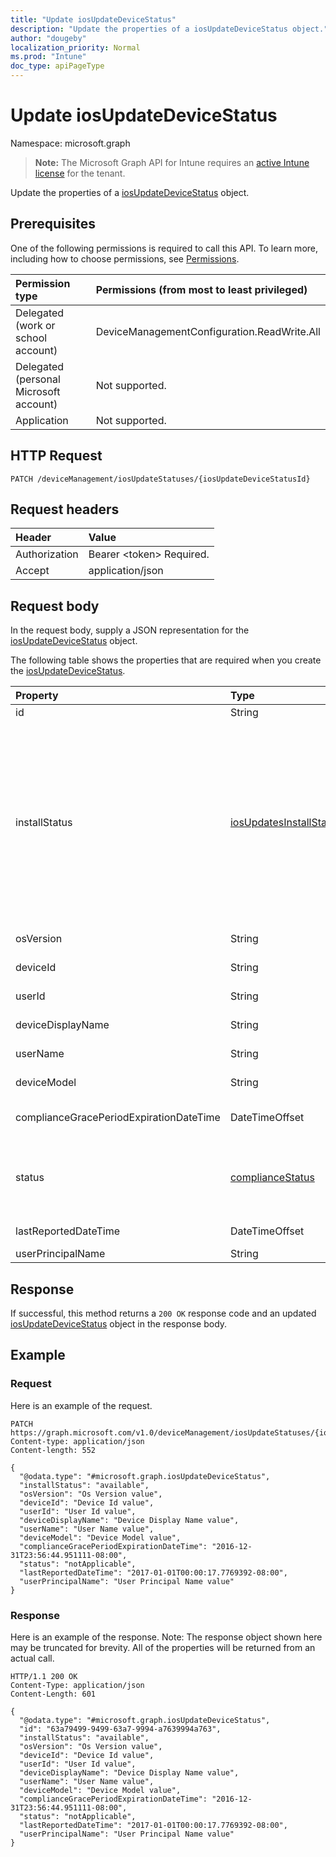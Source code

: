 ```yaml
---
title: "Update iosUpdateDeviceStatus"
description: "Update the properties of a iosUpdateDeviceStatus object."
author: "dougeby"
localization_priority: Normal
ms.prod: "Intune"
doc_type: apiPageType
---
```


# Update iosUpdateDeviceStatus

Namespace: microsoft.graph

> **Note:** The Microsoft Graph API for Intune requires an [active Intune license](https://go.microsoft.com/fwlink/?linkid=839381) for the tenant.

Update the properties of a [iosUpdateDeviceStatus](../resources/intune-deviceconfig-iosupdatedevicestatus.md) object.

## Prerequisites
One of the following permissions is required to call this API. To learn more, including how to choose permissions, see [Permissions](/graph/permissions-reference).

|Permission type|Permissions (from most to least privileged)|
|:---|:---|
|Delegated (work or school account)|DeviceManagementConfiguration.ReadWrite.All|
|Delegated (personal Microsoft account)|Not supported.|
|Application|Not supported.|

## HTTP Request
<!-- {
  "blockType": "ignored"
}
-->
``` http
PATCH /deviceManagement/iosUpdateStatuses/{iosUpdateDeviceStatusId}
```

## Request headers
|Header|Value|
|:---|:---|
|Authorization|Bearer &lt;token&gt; Required.|
|Accept|application/json|

## Request body
In the request body, supply a JSON representation for the [iosUpdateDeviceStatus](../resources/intune-deviceconfig-iosupdatedevicestatus.md) object.

The following table shows the properties that are required when you create the [iosUpdateDeviceStatus](../resources/intune-deviceconfig-iosupdatedevicestatus.md).

|Property|Type|Description|
|:---|:---|:---|
|id|String|Key of the entity.|
|installStatus|[iosUpdatesInstallStatus](../resources/intune-deviceconfig-iosupdatesinstallstatus.md)|The installation status of the policy report. Possible values are: `success`, `available`, `idle`, `unknown`, `downloading`, `downloadFailed`, `downloadRequiresComputer`, `downloadInsufficientSpace`, `downloadInsufficientPower`, `downloadInsufficientNetwork`, `installing`, `installInsufficientSpace`, `installInsufficientPower`, `installPhoneCallInProgress`, `installFailed`, `notSupportedOperation`, `sharedDeviceUserLoggedInError`.|
|osVersion|String|The device version that is being reported.|
|deviceId|String|The device id that is being reported.|
|userId|String|The User id that is being reported.|
|deviceDisplayName|String|Device name of the DevicePolicyStatus.|
|userName|String|The User Name that is being reported|
|deviceModel|String|The device model that is being reported|
|complianceGracePeriodExpirationDateTime|DateTimeOffset|The DateTime when device compliance grace period expires|
|status|[complianceStatus](../resources/intune-shared-compliancestatus.md)|Compliance status of the policy report. Possible values are: `unknown`, `notApplicable`, `compliant`, `remediated`, `nonCompliant`, `error`, `conflict`, `notAssigned`.|
|lastReportedDateTime|DateTimeOffset|Last modified date time of the policy report.|
|userPrincipalName|String|UserPrincipalName.|



## Response
If successful, this method returns a `200 OK` response code and an updated [iosUpdateDeviceStatus](../resources/intune-deviceconfig-iosupdatedevicestatus.md) object in the response body.

## Example

### Request
Here is an example of the request.
``` http
PATCH https://graph.microsoft.com/v1.0/deviceManagement/iosUpdateStatuses/{iosUpdateDeviceStatusId}
Content-type: application/json
Content-length: 552

{
  "@odata.type": "#microsoft.graph.iosUpdateDeviceStatus",
  "installStatus": "available",
  "osVersion": "Os Version value",
  "deviceId": "Device Id value",
  "userId": "User Id value",
  "deviceDisplayName": "Device Display Name value",
  "userName": "User Name value",
  "deviceModel": "Device Model value",
  "complianceGracePeriodExpirationDateTime": "2016-12-31T23:56:44.951111-08:00",
  "status": "notApplicable",
  "lastReportedDateTime": "2017-01-01T00:00:17.7769392-08:00",
  "userPrincipalName": "User Principal Name value"
}
```

### Response
Here is an example of the response. Note: The response object shown here may be truncated for brevity. All of the properties will be returned from an actual call.
``` http
HTTP/1.1 200 OK
Content-Type: application/json
Content-Length: 601

{
  "@odata.type": "#microsoft.graph.iosUpdateDeviceStatus",
  "id": "63a79499-9499-63a7-9994-a7639994a763",
  "installStatus": "available",
  "osVersion": "Os Version value",
  "deviceId": "Device Id value",
  "userId": "User Id value",
  "deviceDisplayName": "Device Display Name value",
  "userName": "User Name value",
  "deviceModel": "Device Model value",
  "complianceGracePeriodExpirationDateTime": "2016-12-31T23:56:44.951111-08:00",
  "status": "notApplicable",
  "lastReportedDateTime": "2017-01-01T00:00:17.7769392-08:00",
  "userPrincipalName": "User Principal Name value"
}
```






